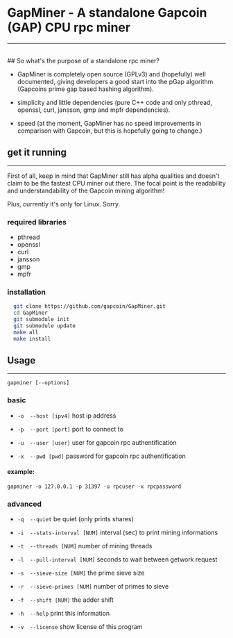 # GapMiner - A standalone Gapcoin (GAP) CPU rpc miner
---
<br/>
## So what's the purpose of a standalone rpc miner? 


  * GapMiner is completely open source (GPLv3) and (hopefully)
    well documented, giving developers a good start into the
    pGap algorithm (Gapcoins prime gap based hashing algorithm).

  * simplicity and little dependencies (pure C++ code and only 
    pthread, openssl, curl, jansson, gmp and mpfr dependencies).

  * speed (at the moment, GapMiner has no speed improvements in comparison with Gapcoin,
    but this is hopefully going to change.)



## get it running
---

First of all, keep in mind that GapMiner still has alpha qualities and 
doesn't claim to be the fastest CPU miner out there. The focal point
is the readability and understandability of the Gapcoin mining algorithm!

Plus, currently it's only for Linux. Sorry.

### required libraries
  - pthread
  - openssl
  - curl
  - jansson
  - gmp 
  - mpfr

### installation
```sh
  git clone https://github.com/gapcoin/GapMiner.git
  cd GapMiner
  git submodule init
  git submodule update
  make all
  make install
```
## Usage
---

  `gapminer [--options]`

### basic

 - `-o  --host [ipv4]` host ip address

 - `-p  --port [port]` port to connect to

 - `-u  --user [user]` user for gapcoin rpc authentification

 - `-x  --pwd [pwd]` password for gapcoin rpc authentification

#### example:

`gapminer -o 127.0.0.1 -p 31397 -u rpcuser -x rpcpassword`

### advanced

 - `-q  --quiet` be quiet (only prints shares)

 - `-i  --stats-interval [NUM]` interval (sec) to print mining informations

 - `-t  --threads [NUM]` number of mining threads

 - `-l  --pull-interval [NUM]` seconds to wait between getwork request

 - `-s  --sieve-size [NUM]` the prime sieve size

 - `-r  --sieve-primes [NUM]` number of primes to sieve

 - `-f  --shift [NUM]` the adder shift

 - `-h  --help` print this information

 - `-v  --license` show license of this program
